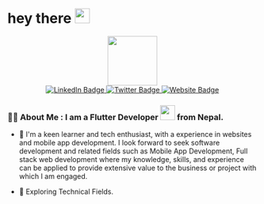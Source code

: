 
<h1>
  hey there
  <img src="https://media.giphy.com/media/hvRJCLFzcasrR4ia7z/giphy.gif" width="30px"/>
</h1>
<div align="center">
<div id="header" align="center">
  <img src="https://media.giphy.com/media/M9gbBd9nbDrOTu1Mqx/giphy.gif" width="100"/>
</div>
<div id="badges">
  <a href="https://github.com/Dhiraj-Shrestha">
    <img src="https://img.shields.io/badge/LinkedIn-blue?style=for-the-badge&logo=linkedin&logoColor=white" alt="LinkedIn Badge"/>
  </a>

  <a href="https://www.facebook.com/dhiraj.shrestha.9883/">
    <img src="https://img.shields.io/badge/Twitter-blue?style=for-the-badge&logo=twitter&logoColor=white" alt="Twitter Badge"/>
  </a>
   <a href="https://dhirajstha.com.np/">
    <img src="https://img.shields.io/badge/-Dhiraj%20-blue?style=for-the-badge" alt="Website Badge"/>
  </a>
</div>
</div>


### :man_technologist: About Me : I am a Flutter Developer <img src="https://media.giphy.com/media/WUlplcMpOCEmTGBtBW/giphy.gif" width="30"> from Nepal.
- :telescope: I'm a keen learner and tech enthusiast, with a experience in websites and mobile app development. I look forward to seek software development and related fields such as Mobile App Development, Full stack web development where my knowledge, skills, and experience can be applied to provide extensive value to the business or project with which I am engaged.

- :seedling: Exploring Technical Fields.


